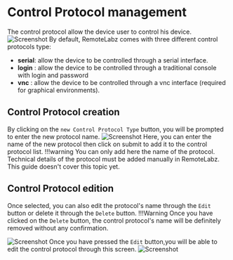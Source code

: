 # Control Protocol management
The control protocol allow the device user to control his device.
![Screenshot](/images/Administrator/Control_protocol/Administrator_Control_Protocol.png)
By default, RemoteLabz comes with three different control protocols type:

* **serial**: allow the device to be controlled through a serial interface.
* **login** : allow the device to be controlled through a traditional console with login and password
* **vnc** : allow the device to be controlled through a vnc interface (required for graphical environments).

## Control Protocol creation
By clicking on the `new Control Protocol Type` button, you will be prompted to enter the new protocol name.
![Screenshot](/images/Administrator/Control_protocol/Administrator_Control_Protocol_add.png)
Here, you can enter the name of the new protocol then click on submit to add it to the control protocol list.
!!!warning
    You can only add here the name of the protocol. Technical details of the protocol must be added manually in RemoteLabz. This guide doesn't cover this topic yet.
## Control Protocol edition
Once selected, you can also edit the protocol's name through the `Edit` button or delete it through the `Delete` button.
!!!Warning
    Once you have clicked on the `Delete` button, the control protocol's name will be definitely removed without any confirmation.
    
![Screenshot](/images/Administrator/Control_protocol/Administrator_Control_Protocol_selected.png)
Once you have pressed the `Edit` button,you will be able to edit the control protocol through this screen. 
![Screenshot](/images/Administrator/Control_protocol/Administrator_Control_Protocol_edit.png)
